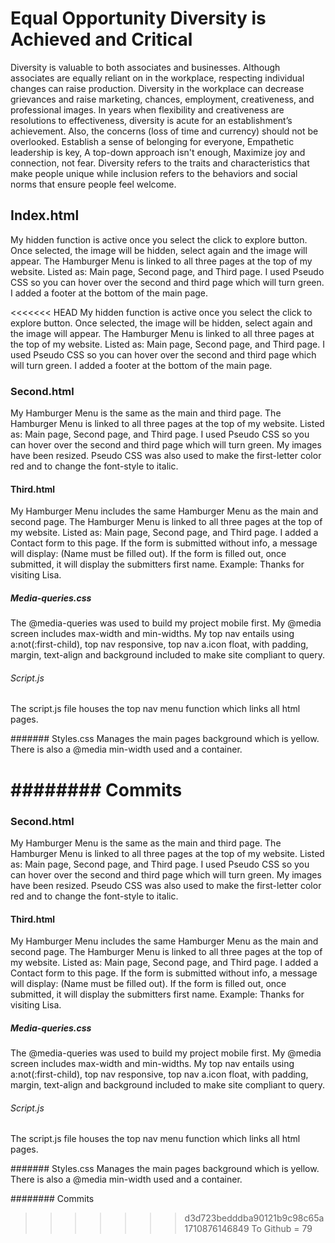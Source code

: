 # Equal Opportunity Diversity is Achieved and Critical

Diversity is valuable to both associates and businesses. Although associates are equally reliant on in the workplace, respecting individual changes can raise production. Diversity in the workplace can decrease grievances and raise marketing, chances, employment, creativeness, and professional images. In years when flexibility and creativeness are resolutions to effectiveness, diversity is acute for an establishment’s achievement. Also, the concerns (loss of time and currency) should not be overlooked. Establish a sense of belonging for everyone, Empathetic leadership is key, A top-down approach isn't enough, Maximize joy and connection, not fear. Diversity refers to the traits and characteristics that make people unique while inclusion refers to the behaviors and social norms that ensure people feel welcome.

## Index.html 
My hidden function is active once you select the click to explore button. Once selected, the image will be hidden, select again and the image will appear. The Hamburger Menu is linked to all three pages at the top of my website. Listed as: Main page, Second page, and Third page.  I used Pseudo CSS so you can hover over the second and third page which will turn green.  I added a footer at the bottom of the main page. 

<<<<<<< HEAD
My hidden function is active once you select the click to explore button. Once selected, the image will be hidden, select again and the image will appear. The Hamburger Menu is linked to all three pages at the top of my website. Listed as: Main page, Second page, and Third page. I used Pseudo CSS so you can hover over the second and third page which will turn green. I added a footer at the bottom of the main page.

### Second.html

My Hamburger Menu is the same as the main and third page. The Hamburger Menu is linked to all three pages at the top of my website. Listed as: Main page, Second page, and Third page. I used Pseudo CSS so you can hover over the second and third page which will turn green. My images have been resized. Pseudo CSS was also used to make the first-letter color red and to change the font-style to italic.

#### Third.html

My Hamburger Menu includes the same Hamburger Menu as the main and second page. The Hamburger Menu is linked to all three pages at the top of my website. Listed as: Main page,
Second page, and Third page. I added a Contact form to this page. If the form is submitted without info, a message will display: (Name must be filled out). If the form
is filled out, once submitted, it will display the submitters first name. Example: Thanks for visiting Lisa.

##### Media-queries.css

The @media-queries was used to build my project mobile first. My @media screen includes max-width and min-widths. My top nav entails using a:not(:first-child), top nav responsive, top nav a.icon float, with padding, margin, text-align and background included to make site compliant to query.

###### Script.js

The script.js file houses the top nav menu function which links all html pages.

####### Styles.css
Manages the main pages background which is yellow. There is also a @media min-width used and a container.

######## Commits
=======
### Second.html
My Hamburger Menu is the same as the main and third page. The Hamburger Menu is linked to all three pages at the top of my website. Listed as: Main page, Second page, and Third page.  I used Pseudo CSS so you can hover over the second and third page which will turn green. My images have been resized. Pseudo CSS was also used to make the first-letter color red and to change the font-style to italic.

#### Third.html 
My Hamburger Menu includes the same Hamburger Menu as the main and second page. The Hamburger Menu is linked to all three pages at the top of my website. Listed as: Main page, 
Second page, and Third page. I added a Contact form to this page. If the form is submitted without info, a message will display: (Name must be filled out).  If the form 
is filled out, once submitted, it will display the submitters first name. Example: Thanks for visiting Lisa.

##### Media-queries.css 
The @media-queries was used to build my project mobile first. My @media screen includes max-width and min-widths.  My top nav entails using a:not(:first-child), top nav responsive, top nav a.icon float, with padding, margin, text-align and background included to make site compliant to query.

###### Script.js 
The script.js file houses the top nav menu function which links all html pages.

####### Styles.css 
Manages the main pages background which is yellow. There is also a @media min-width used and a container. 

######## Commits 
>>>>>>> d3d723bedddba90121b9c98c65a1710876146849
To Github = 79

